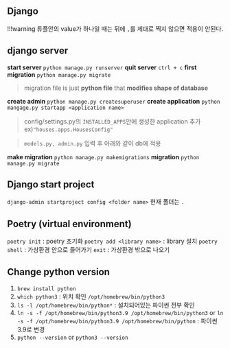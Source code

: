 ## Django

!!!warning 튜플안의 value가 하나일 때는 뒤에 `,`를 제대로 찍지 않으면 적용이 안된다.

## django server

<b>start server</b> `python manage.py runserver`
<b>quit server</b> `ctrl + c`
<b>first migration</b> `python manage.py migrate`

> migration file is just <b>python file</b> that <b>modifies shape of database</b>

<b>create admin</b> `python manage.py createsuperuser`
<b>create application</b> `python mangage.py startapp <application name>`

> config/settings.py의 `INSTALLED_APPS`안에 생성한 application 추가
> ex)`"houses.apps.HousesConfig"`

> `models.py, admin.py` 입력 후 아래와 같이 db에 적용

<b> make migration</b> `python manage.py makemigrations`
<b>migration</b> `python manage.py migrate`

## Django start project

`django-admin startproject config <folder name>` 현재 폴더는 `.`

## Poetry (virtual environment)

`poetry init` : poetry 초기화
`poetry add <library name>` : library 설치
`poetry shell` : 가상환경 안으로 들어가기
`exit` : 가상환경 밖으로 나오기

## Change python version

1. `brew install python`
2. `which python3` : 위치 확인 `/opt/homebrew/bin/python3`
3. `ls -l /opt/homebrew/bin/python*` : 설치되어있는 파이썬 전부 확인
4. `ln -s -f /opt/homebrew/bin/python3.9 /opt/homebrew/bin/python3` or `ln -s -f /opt/homebrew/bin/python3.9 /opt/homebrew/bin/python` : 파이썬 3.9로 변경
5. `python --version` or `python3 --version`
